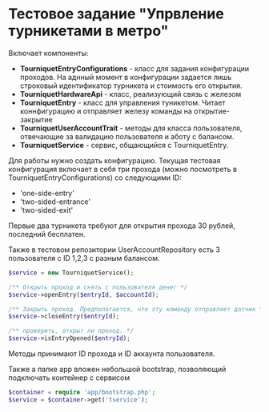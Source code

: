 # Тестовое задание "Упрвление турникетами в метро"

Включает компоненты:

- **TourniquetEntryConfigurations** - класс для задания конфигурации проходов. На аднный момент в конфигурации задается лишь строковый идентификатор турникета и стоимость его открытия.
- **TourniquetHardwareApi** - класс, реализующий связь с железом
- **TourniquetEntry** - класс для управления туникетом. Читает коннфигурацию и отправляет железу команды на открытие-закрытие
- **TourniquetUserAccountTrait** - методы для класса пользователя, отвечающие за валидацию пользователя и аботу с балансом.
- **TourniquetService** - сервис, общающийся с TourniquetEntry.

Для работы нужно создать конфигурацию. Текущая тестовая конфигурация включает в себя три прохода (можно посмотреть в TourniquetEntryConfigurations) со следующими ID:
- 'one-side-entry'
- 'two-sided-entrance'
- 'two-sided-exit'

Первые два турникета требуют для открытия прохода 30 рублей, последний бесплатен.

Также в тестовом репозитории UserAccountRepository есть 3 пользователя с ID 1,2,3 с разным балансом.

```php
$service = new TourniquetService();

/** Открыть проход и снять с пользователя денег */
$service->openEntry($entryId, $accountId);

/** Закрыть проход. Предполагается, что эту команду отправляет датчик */
$service->closeEntry($entryId);

/** проверить, открыт ли проход. */
$service->isEntryOpened($entryId);
```
Методы принимают ID прохода и ID аккаунта пользователя.

Также а папке app вложен небольшой bootstrap, позволяющий подключать контейнер с сервисом

```php
$container = require 'app/bootstrap.php';
$service = $container->get('tservice');
```
